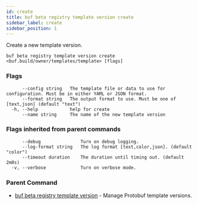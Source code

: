 ```yaml
---
id: create
title: buf beta registry template version create
sidebar_label: create
sidebar_position: 1
---
```

Create a new template version.

```
buf beta registry template version create <buf.build/owner/templates/template> [flags]
```

### Flags

```
      --config string   The template file or data to use for configuration. Must be in either YAML or JSON format.
      --format string   The output format to use. Must be one of [text,json] (default "text")
  -h, --help            help for create
      --name string     The name of the new template version
```

### Flags inherited from parent commands

```
      --debug               Turn on debug logging.
      --log-format string   The log format [text,color,json]. (default "color")
      --timeout duration    The duration until timing out. (default 2m0s)
  -v, --verbose             Turn on verbose mode.
```

### Parent Command

* [buf beta registry template version](index)	 - Manage Protobuf template versions.
